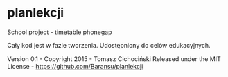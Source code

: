 # planlekcji
School project - timetable phonegap

Cały kod jest w fazie tworzenia.
Udostępniony do celów edukacyjnych.


Version 0.1 - Copyright 2015 - Tomasz Cichociński
Released under the MIT License - https://github.com/Baransu/planlekcji

